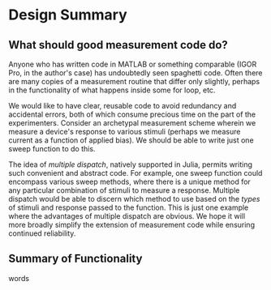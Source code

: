 # Design Summary

## What should good measurement code do?

Anyone who has written code in MATLAB or something comparable (IGOR Pro, in the
author's case) has undoubtedly seen spaghetti code. Often there are many copies
of a measurement routine that differ only slightly, perhaps in the functionality
of what happens inside some for loop, etc.

We would like to have clear, reusable code to avoid redundancy and accidental
errors, both of which consume precious time on the part of the experimenters.
Consider an archetypal measurement scheme wherein we measure a device's response to
various stimuli (perhaps we measure current as a function of applied bias).
We should be able to write just one sweep function to do this.

The idea of *multiple dispatch*, natively supported in Julia, permits writing such
convenient and abstract code. For example, one sweep function could encompass various
sweep methods, where there is a unique method for any particular combination of
stimuli to measure a response. Multiple dispatch would be able to discern which method
to use based on the *types* of stimuli and response passed to the function.
This is just one example where the advantages of multiple dispatch are obvious.
We hope it will more broadly simplify the extension of measurement code while
ensuring continued reliability.

## Summary of Functionality

words
